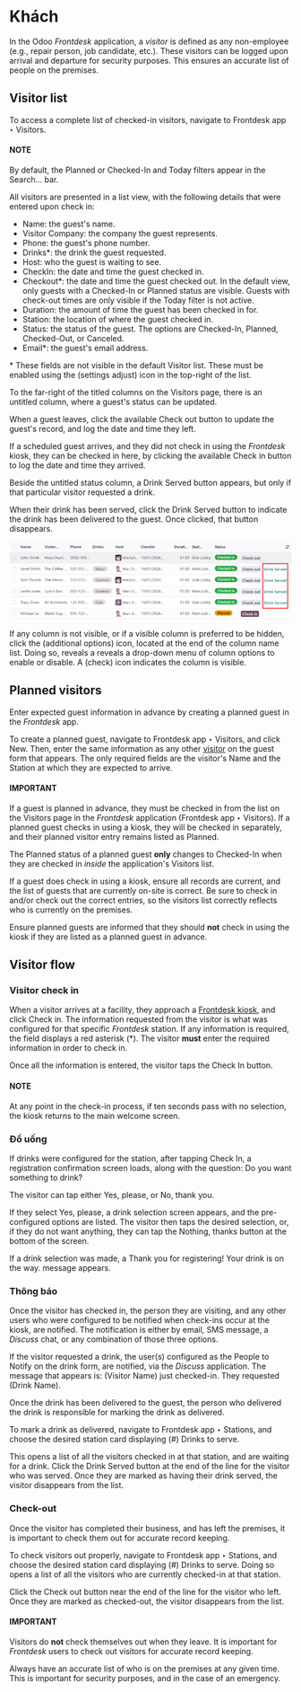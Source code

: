 # Khách

In the Odoo *Frontdesk* application, a *visitor* is defined as any non-employee (e.g., repair
person, job candidate, etc.). These visitors can be logged upon arrival and departure for security
purposes. This ensures an accurate list of people on the premises.

<a id="frontdesk-list"></a>

## Visitor list

To access a complete list of checked-in visitors, navigate to Frontdesk app ‣
Visitors.

#### NOTE
By default, the Planned or Checked-In and Today filters appear in the
Search... bar.

All visitors are presented in a list view, with the following details that were entered upon check
in:

- Name: the guest's name.
- Visitor Company: the company the guest represents.
- Phone: the guest's phone number.
- Drinks\*: the drink the guest requested.
- Host: who the guest is waiting to see.
- CheckIn: the date and time the guest checked in.
- Checkout\*: the date and time the guest checked out. In the default view, only guests
  with a Checked-In or Planned status are visible. Guests with check-out
  times are only visible if the Today filter is not active.
- Duration: the amount of time the guest has been checked in for.
- Station: the location of where the guest checked in.
- Status: the status of the guest. The options are Checked-In,
  Planned, Checked-Out, or Canceled.
- Email\*: the guest's email address.

\* These fields are not visible in the default Visitor list. These must be enabled
using the <i class="oi oi-settings-adjust"></i> (settings adjust) icon in the top-right of the
list.

To the far-right of the titled columns on the Visitors page, there is an untitled
column, where a guest's status can be updated.

When a guest leaves, click the available Check out button to update the guest's record,
and log the date and time they left.

If a scheduled guest arrives, and they did not check in using the *Frontdesk* kiosk, they can be
checked in here, by clicking the available Check in button to log the date and time they
arrived.

Beside the untitled status column, a Drink Served button appears, but only if that
particular visitor requested a drink.

When their drink has been served, click the Drink Served button to indicate the drink
has been delivered to the guest. Once clicked, that button disappears.

![The full list of currently checked in visitors, with the drinks to be served highlighted.](../../../.gitbook/assets/visitors.png)

If any column is not visible, or if a visible column is preferred to be hidden, click the
<i class="oi oi-settings-adjust"></i> (additional options) icon, located at the end of the column
name list. Doing so, reveals a reveals a drop-down menu of column options to enable or disable. A
<i class="fa fa-check"></i> (check) icon indicates the column is visible.

## Planned visitors

Enter expected guest information in advance by creating a planned guest in the *Frontdesk* app.

To create a planned guest, navigate to Frontdesk app ‣ Visitors, and click
New. Then, enter the same information as any other [visitor](#frontdesk-list) on
the guest form that appears. The only required fields are the visitor's Name and the
Station at which they are expected to arrive.

#### IMPORTANT
If a guest is planned in advance, they must be checked in from the list on the
Visitors page in the *Frontdesk* application (Frontdesk app ‣
Visitors). If a planned guest checks in using a kiosk, they will be checked in separately, and
their planned visitor entry remains listed as Planned.

The Planned status of a planned guest **only** changes to Checked-In when
they are checked in *inside* the application's Visitors list.

If a guest does check in using a kiosk, ensure all records are current, and the list of guests
that are currently on-site is correct. Be sure to check in and/or check out the correct entries,
so the visitors list correctly reflects who is currently on the premises.

Ensure planned guests are informed that they should **not** check in using the kiosk if they are
listed as a planned guest in advance.

## Visitor flow

### Visitor check in

When a visitor arrives at a facility, they approach a [Frontdesk kiosk](../frontdesk.md#frontdesk-kiosk), and
click Check in. The information requested from the visitor is what was configured for
that specific *Frontdesk* station. If any information is required, the field displays a red asterisk
(\*). The visitor **must** enter the required information in order to check in.

Once all the information is entered, the visitor taps the Check In button.

#### NOTE
At any point in the check-in process, if ten seconds pass with no selection, the kiosk returns to
the main welcome screen.

### Đồ uống

If drinks were configured for the station, after tapping Check In, a registration
confirmation screen loads, along with the question: Do you want something to drink?

The visitor can tap either Yes, please, or No, thank you.

If they select Yes, please, a drink selection screen appears, and the pre-configured
options are listed. The visitor then taps the desired selection, or, if they do not want anything,
they can tap the Nothing, thanks button at the bottom of the screen.

If a drink selection was made, a Thank you for registering! Your drink is on the way.
message appears.

### Thông báo

Once the visitor has checked in, the person they are visiting, and any other users who were
configured to be notified when check-ins occur at the kiosk, are notified. The notification is
either by email, SMS message, a *Discuss* chat, or any combination of those three options.

If the visitor requested a drink, the user(s) configured as the People to Notify on the
drink form, are notified, via the *Discuss* application. The message that appears is:
(Visitor Name) just checked-in. They requested (Drink Name).

Once the drink has been delivered to the guest, the person who delivered the drink is responsible
for marking the drink as delivered.

To mark a drink as delivered, navigate to Frontdesk app ‣ Stations, and choose
the desired station card displaying (#) Drinks to serve.

This opens a list of all the visitors checked in at that station, and are waiting for a drink. Click
the Drink Served button at the end of the line for the visitor who was served. Once they
are marked as having their drink served, the visitor disappears from the list.

### Check-out

Once the visitor has completed their business, and has left the premises, it is important to check
them out for accurate record keeping.

To check visitors out properly, navigate to Frontdesk app ‣ Stations, and choose
the desired station card displaying (#) Drinks to serve. Doing so opens a list of all
the visitors who are currently checked-in at that station.

Click the Check out button near the end of the line for the visitor who left. Once they
are marked as checked-out, the visitor disappears from the list.

#### IMPORTANT
Visitors do **not** check themselves out when they leave. It is important for *Frontdesk* users
to check out visitors for accurate record keeping.

Always have an accurate list of who is on the premises at any given time. This is important for
security purposes, and in the case of an emergency.

